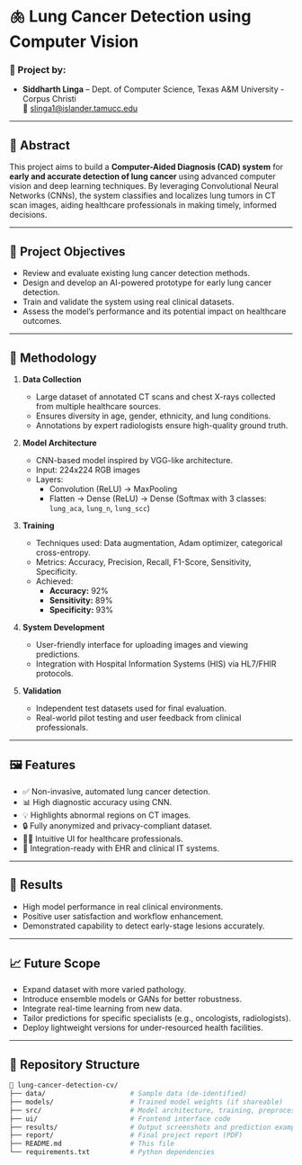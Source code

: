 # 🫁 Lung Cancer Detection using Computer Vision

### 📌 Project by:
- **Siddharth Linga** – Dept. of Computer Science, Texas A&M University - Corpus Christi  
  📧 slinga1@islander.tamucc.edu  

---

## 📝 Abstract

This project aims to build a **Computer-Aided Diagnosis (CAD) system** for **early and accurate detection of lung cancer** using advanced computer vision and deep learning techniques. By leveraging Convolutional Neural Networks (CNNs), the system classifies and localizes lung tumors in CT scan images, aiding healthcare professionals in making timely, informed decisions.

---

## 🚀 Project Objectives

- Review and evaluate existing lung cancer detection methods.
- Design and develop an AI-powered prototype for early lung cancer detection.
- Train and validate the system using real clinical datasets.
- Assess the model’s performance and its potential impact on healthcare outcomes.

---

## 🧠 Methodology

1. **Data Collection**  
   - Large dataset of annotated CT scans and chest X-rays collected from multiple healthcare sources.
   - Ensures diversity in age, gender, ethnicity, and lung conditions.
   - Annotations by expert radiologists ensure high-quality ground truth.

2. **Model Architecture**  
   - CNN-based model inspired by VGG-like architecture.
   - Input: 224x224 RGB images  
   - Layers:  
     - Convolution (ReLU) → MaxPooling  
     - Flatten → Dense (ReLU) → Dense (Softmax with 3 classes: `lung_aca`, `lung_n`, `lung_scc`)

3. **Training**  
   - Techniques used: Data augmentation, Adam optimizer, categorical cross-entropy.
   - Metrics: Accuracy, Precision, Recall, F1-Score, Sensitivity, Specificity.
   - Achieved:  
     - **Accuracy:** 92%  
     - **Sensitivity:** 89%  
     - **Specificity:** 93%

4. **System Development**  
   - User-friendly interface for uploading images and viewing predictions.
   - Integration with Hospital Information Systems (HIS) via HL7/FHIR protocols.

5. **Validation**  
   - Independent test datasets used for final evaluation.
   - Real-world pilot testing and user feedback from clinical professionals.

---

## 🖼️ Features

- ✅ Non-invasive, automated lung cancer detection.
- 📊 High diagnostic accuracy using CNN.
- 💡 Highlights abnormal regions on CT images.
- 🔒 Fully anonymized and privacy-compliant dataset.
- 🧑‍⚕️ Intuitive UI for healthcare professionals.
- 🔗 Integration-ready with EHR and clinical IT systems.

---

## 🧪 Results

- High model performance in real clinical environments.
- Positive user satisfaction and workflow enhancement.
- Demonstrated capability to detect early-stage lesions accurately.

---

## 📈 Future Scope

- Expand dataset with more varied pathology.
- Introduce ensemble models or GANs for better robustness.
- Integrate real-time learning from new data.
- Tailor predictions for specific specialists (e.g., oncologists, radiologists).
- Deploy lightweight versions for under-resourced health facilities.

---

## 📂 Repository Structure

```bash
📁 lung-cancer-detection-cv/
├── data/                     # Sample data (de-identified)
├── models/                   # Trained model weights (if shareable)
├── src/                      # Model architecture, training, preprocessing scripts
├── ui/                       # Frontend interface code
├── results/                  # Output screenshots and prediction examples
├── report/                   # Final project report (PDF)
├── README.md                 # This file
└── requirements.txt          # Python dependencies
